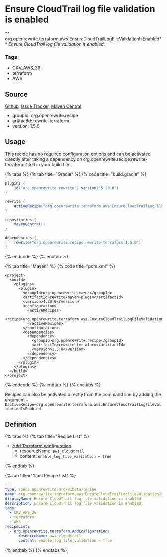 # Ensure CloudTrail log file validation is enabled

** org.openrewrite.terraform.aws.EnsureCloudTrailLogFileValidationIsEnabled**
_Ensure CloudTrail log file validation is enabled._

### Tags

* CKV_AWS_36
* terraform
* AWS

## Source

[Github](https://github.com/openrewrite/rewrite-terraform), [Issue Tracker](https://github.com/openrewrite/rewrite-terraform/issues), [Maven Central](https://search.maven.org/artifact/org.openrewrite.recipe/rewrite-terraform/1.5.0/jar)

* groupId: org.openrewrite.recipe
* artifactId: rewrite-terraform
* version: 1.5.0


## Usage

This recipe has no required configuration options and can be activated directly after taking a dependency on org.openrewrite.recipe:rewrite-terraform:1.5.0 in your build file:

{% tabs %}
{% tab title="Gradle" %}
{% code title="build.gradle" %}
```groovy
plugins {
    id("org.openrewrite.rewrite") version("5.20.0")
}

rewrite {
    activeRecipe("org.openrewrite.terraform.aws.EnsureCloudTrailLogFileValidationIsEnabled")
}

repositories {
    mavenCentral()
}

dependencies {
    rewrite("org.openrewrite.recipe:rewrite-terraform:1.5.0")
}
```
{% endcode %}
{% endtab %}

{% tab title="Maven" %}
{% code title="pom.xml" %}
```markup
<project>
  <build>
    <plugins>
      <plugin>
        <groupId>org.openrewrite.maven</groupId>
        <artifactId>rewrite-maven-plugin</artifactId>
        <version>4.23.0</version>
        <configuration>
          <activeRecipes>
            <recipe>org.openrewrite.terraform.aws.EnsureCloudTrailLogFileValidationIsEnabled</recipe>
          </activeRecipes>
        </configuration>
        <dependencies>
          <dependency>
            <groupId>org.openrewrite.recipe</groupId>
            <artifactId>rewrite-terraform</artifactId>
            <version>1.5.0</version>
          </dependency>
        </dependencies>
      </plugin>
    </plugins>
  </build>
</project>
```
{% endcode %}
{% endtab %}
{% endtabs %}

Recipes can also be activated directly from the command line by adding the argument `-DactiveRecipe=org.openrewrite.terraform.aws.EnsureCloudTrailLogFileValidationIsEnabled`

## Definition

{% tabs %}
{% tab title="Recipe List" %}
* [Add Terraform configuration](../../terraform/addconfiguration.md)
  * resourceName: `aws_cloudtrail`
  * content: `enable_log_file_validation = true`

{% endtab %}

{% tab title="Yaml Recipe List" %}
```yaml
---
type: specs.openrewrite.org/v1beta/recipe
name: org.openrewrite.terraform.aws.EnsureCloudTrailLogFileValidationIsEnabled
displayName: Ensure CloudTrail log file validation is enabled
description: Ensure CloudTrail log file validation is enabled.
tags:
  - CKV_AWS_36
  - terraform
  - AWS
recipeList:
  - org.openrewrite.terraform.AddConfiguration:
      resourceName: aws_cloudtrail
      content: enable_log_file_validation = true

```
{% endtab %}
{% endtabs %}
